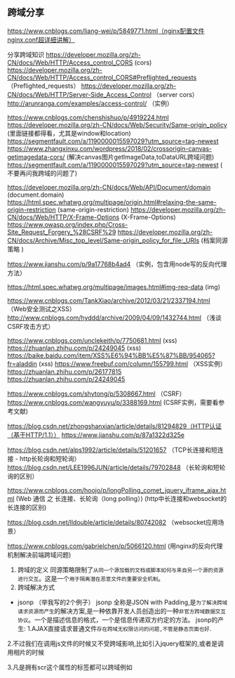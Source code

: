 ## 跨域分享
https://www.cnblogs.com/liang-wei/p/5849771.html（nginx配置文件nginx.conf超详细讲解）

分享跨域知识
https://developer.mozilla.org/zh-CN/docs/Web/HTTP/Access_control_CORS  (cors)
https://developer.mozilla.org/zh-CN/docs/Web/HTTP/Access_control_CORS#Preflighted_requests （Preflighted_requests）
https://developer.mozilla.org/zh-CN/docs/Web/HTTP/Server-Side_Access_Control （server cors）
http://arunranga.com/examples/access-control/ （实例）

https://www.cnblogs.com/chenshishuo/p/4919224.html
https://developer.mozilla.org/zh-CN/docs/Web/Security/Same-origin_policy (里面链接都得看，尤其是window和location)
https://segmentfault.com/a/1190000015597029?utm_source=tag-newest
https://www.zhangxinxu.com/wordpress/2018/02/crossorigin-canvas-getimagedata-cors/  (解决canvas图片getImageData,toDataURL跨域问题)
https://segmentfault.com/a/1190000015597029?utm_source=tag-newest (
不要再问我跨域的问题了)

https://developer.mozilla.org/zh-CN/docs/Web/API/Document/domain  (document.domain)
https://html.spec.whatwg.org/multipage/origin.html#relaxing-the-same-origin-restriction (same-origin-restriction)
https://developer.mozilla.org/zh-CN/docs/Web/HTTP/X-Frame-Options  (X-Frame-Options)
https://www.owasp.org/index.php/Cross-Site_Request_Forgery_%28CSRF%29
https://developer.mozilla.org/zh-CN/docs/Archive/Misc_top_level/Same-origin_policy_for_file:_URIs  (档案同源策略
)

https://www.jianshu.com/p/9a17768b4ad4 （实例，包含用node写的反向代理方法）

https://html.spec.whatwg.org/multipage/images.html#img-req-data (img)

https://www.cnblogs.com/TankXiao/archive/2012/03/21/2337194.html  （Web安全测试之XSS）
http://www.cnblogs.com/hyddd/archive/2009/04/09/1432744.html （浅谈CSRF攻击方式）

https://www.cnblogs.com/unclekeith/p/7750681.html (xss)
https://zhuanlan.zhihu.com/p/24249045 (xss)
https://baike.baidu.com/item/XSS%E6%94%BB%E5%87%BB/954065?fr=aladdin (xss)
https://www.freebuf.com/column/155799.html （XSS实例）
https://zhuanlan.zhihu.com/p/26177815
https://zhuanlan.zhihu.com/p/24249045

https://www.cnblogs.com/shytong/p/5308667.html （CSRF）
https://www.cnblogs.com/wangyuyu/p/3388169.html (CSRF实例，需要看参考文献)

https://blog.csdn.net/zhongshanxian/article/details/81294829（HTTP认证（基于HTTP/1.1）） https://www.jianshu.com/p/87a1322d325e


https://blog.csdn.net/alps1992/article/details/51201657 （TCP长连接和短连接 - http长轮询和短轮询）
https://blog.csdn.net/LEE1996JUN/article/details/79702848 （长轮询和短轮询的区别）

https://www.cnblogs.com/hoojo/p/longPolling_comet_jquery_iframe_ajax.html (Web 通信 之 长连接、长轮询（long polling）)
(http中长连接和websocket的长连接的区别)

https://blog.csdn.net/lldouble/article/details/80742082 （websocket应用场景）

https://www.cnblogs.com/gabrielchen/p/5066120.html  (用nginx的反向代理机制解决前端跨域问题)
1. 跨域的定义
同源策略限制了`从同一个源加载的文档或脚本如何与来自另一个源的资源进行交互`。这是一个`用于隔离潜在恶意文件的重要安全机制`。
2. 跨域解决方式
- jsonp （举我写的2个例子）
jsonp 全称是JSON with Padding,是`为了解决跨域请求资源而产生`的解决方案,是一种依靠开发人员创造出的一种`非官方跨域数据交互协议`。一个是描述信息的格式，一个是信息传递双方约定的方法。
jsonp的产生:
1.AJAX直接请求普通文件`存在跨域无权限访问的问题,不管是静态页面也好`.

2.不过我们在调用js文件的时候又不受跨域影响,比如引入jquery框架的,或者是调用相片的时候

3.凡是拥有scr这个属性的标签都可以跨域例如<script><img><iframe>

4.如果想通过纯web端跨域访问数据只有一种可能,那就是`把远程服务器上的数据装进js格式的文件里`.

5.而json又是一个轻量级的数据格式,还被js原生支持

6.为了便于客户端使用数据，逐渐形成了一种非正式传输协议，人们把它称作JSONP，该协议的一个要点就是`允许用户传递一个callback 参数给服务端`，

jsonp形式的ajax请求:并且通过get请求的方式传入参数,注意:跨域请求是只能是get请求不能使用post请求。

- script
- 基于jquery
- 通过iframe来跨子域
基于iframe实现的跨域要求两个域具有aa.xx.com,bb.xx.com 这种特点，

父页面调用子页面的函数。

也就是`两个页面必须属于一个基础域（例如都是xxx.com)`，`使用同一协议和同一端口`，这样在`两个页面中同时添加document.domain`，就可以实现父页面调用子页面的函数

修改document.domain的方法`只适用于不同子域的框架(父类与子类)间的交互`。

3. 跨域实例
4. 源码分析（jquery跨域源码分析，这个需要深究）
5. 小程序跨域情况？
同一域名,不同文件夹
同一域名,同一文件夹
不同域名,文件路径相同
同一域名,不同端口
同一域名,不同协议　


HTTP1.1通过使用Connection:keep-alive进行长连接，HTTP 1.1默认进行持久连接。在一次 TCP 连接中可以完成多个 HTTP 请求，但是对每个请求仍然要单独发 header，Keep-Alive不会永久保持连接，它有一个保持时间，可以在不同的服务器软件（如Apache）中设定这个时间。这种长连接是一种“伪链接”
websocket的长连接，是一个真的全双工。长连接第一次tcp链路建立之后，后续数据可以双方都进行发送，不需要发送请求头。
 
keep-alive双方并没有建立正真的连接会话，服务端可以在任何一次请求完成后关闭。WebSocket 它本身就规定了是正真的、双工的长连接，两边都必须要维持住连接的状态。

基于HTTP的`长连接,是一种通过长轮询方式实现"服务器推"的技术`,它弥补了HTTP简单的请求应答模式的不足,极大地增强了程序的实时性和交互性。（我的理解：长轮询必须要依赖于长连接）

三、什么是长连接、短连接
 
短连接：
连接->传输数据->关闭连接
HTTP是无状态的，浏览器和服务器每进行一次HTTP操作，就建立一次连接，但任务结束就中断连接。
也可以这样说：短连接是指SOCKET连接后发送后接收完数据后马上断开连接。
 
长连接、
连接->传输数据->保持连接 -> 传输数据-> 。。。 ->关闭连接。
长连接指建立SOCKET连接后不管是否使用都保持连接，但安全性较差。


长连接：能够保持一段时间持久连接。
短连接：流程就是：建立连接->发送数据->断开连接。一次发送之后立即断开连接。短连接不用一直占用服务器资源，可以让服务器空出资源来解决其他的连接。


**长连接**

客户端不停的向服务器发送请求以获取最新的数据信息。减少了每次建立连接和断开连接的开销。所以现在大部分都是长连接，例如一个页面有很多文件，JS文件，CSS文件等等，不能每次都要建立一次连接，所以长连接是比较好的解决办法。

长连接不会长时间保持的，如果长时间没有响应，超时会自动断开的。但是如果都保持连接，那么服务器会爆掉，所以TCP连接数量是有限制的。HTTP1.1默认是长连接，也就是默认Connection的值就是keep-alive

**短连接**

`数据传送过程中，只在需要发送数据时，才去建立一个连接，数据发送完成后，则断开此连接，即每次连接只完成一项业务的发送`。


`轮询：向服务器发送请求，服务器返回请求结果。不断的操作，就叫轮询`

http 长轮询：
http `长轮询是服务器收到请求后如果有数据, 立刻响应请求; 如果没有数据就会 hold 一段时间,这段时间内如果有数据立刻响应请求; 如果时间到了还没有数据, 则响应 http 请求;浏览器受到 http 响应后立在发送一个同样http 请求查询是否有数据;`
前端发送请求给后端，后台接收到请求来返回，但是中间有一点不一样不是瞬间返回。也就是看是否后台的数据有更新，假如后台数据还没有更新，可以把请求暂时挂起来，这样就不会造成频繁请求堵塞服务器了。

http 长轮询的局限:

浏览器端对统一服务器同时 http 连接有最大限制, 最好同一用户只存在一个长轮询;
服务器端没有数据 hold 住连接时会造成浪费, 容易产生服务器瓶颈;

短轮询：
http端轮询是服务器收到请求`不管是否有数据都直接响应 http 请求`; `浏览器受到 http 响应隔一段时间再发送同样的http 请求查询是否有数据`;
向服务器发送请求，服务器返回请求结果。`不断的操作`，就叫轮询。

注意事项
TCP的keep alive是检查当前的tcp连接是否还是活着的，而HTTP的keep-alive是设置让当前的tcp连接可以保持活着的状态。

当TCP连接一段时间没有进行数据通信的时候，一方会发出一个心跳包keep alive包来检测当前连接是否有效，继续监控。这个间隔时间是可以设置的。

长连接看网上的说法是在页面里嵌入一个隐蔵iframe，将这个隐蔵iframe的src属性设为对一个长连接的请求，服务器端就能源源不断地往客户端输入数据。其实我也没看懂，毕竟没有真的实现过。

长短轮询的理想实现都应当基于长连接。偶然在一篇文章中发现了字眼“HTTP是一种应用层的网络协议”，突然想起，`长连接是存在于网络层`的一种连接状态。

短连接

所谓短连接,及连接`只保持在数据传输过程，请求发起，连接建立，数据返回，连接关闭`。它适用于一些实时数据请求，配合轮询来进行新旧数据的更替。

长连接
长连接便是在连接发起后，在请求关闭连接前客户端与服务端都保持连接，实质是保持这个通信管道，之后便可以对其进行复用。
它适用于涉及消息推送，请求频繁的场景（直播，流媒体）。连接建立后，在该连接下的所有请求都可以重用这个长连接管道，避免了频繁了连接请求，提升了效率。

`轮询，即是在一个循环周期内不断发起请求来得到数据的机制。`
`所谓的支持长连接，其实是基于'Keep-Alive'请求头所约定，从而向下进行长连接发起的一种机制。该长连接依然是基于TCP的。`

## 适用场景
短轮询：比如电商网站，每个物品的库存，是要不断更新的，就会在前段不断的发起请求，保证数据同步。
    缺点：请求中有大半是无用，浪费带宽和服务器资源。
    实例：适于小型应用。

长轮询：
服务器收到请求后如果有数据，立刻响应请求；如果没有数据 就会 停留 一段时间，这段时间内，如果服务器请求的数据到达（如查询数据库或数据的逻辑处理完成），就会立刻响应；如果这段时间过后，还没有数据到达，则以空数据的形式响应http请求；若浏览器收到的数据为空，会再次发送同样的http请求到server；客户端处理完响应信息后再向服务器发送新的请求。

优点：在无消息的情况下不会频繁的请求。
缺点：服务器hold连接会消耗资源。

实例：WebQQ、Hi网页版、Facebook IM。

## 自己的疑问：
ajax请求是长轮询吗？


## 分享获益
1. 可以当成常识来了解，技不压身
2. 通过分享有个初级认识，说不定跨岗位工作，以后看代码很容易
3. 抓包可以看下面的请求头和响应头
4. 有些单位有XSS测试

大家好，首先在正式分享之前，感谢大家抽出宝贵的时间来听我的分享，我大概花半个小时讲完，不占用大家太多时间，我把自己有限的关于跨域的知识整理出来在此抛砖引玉，我会尽量给大家讲清楚，如果遇到我讲错或者没讲明白的地方，希望大家多多指正。
好，我今天主要分享的是跨域知识，我命名为跨域述，本打算叫算术的术，但显得范围太大不是大牛还是此述吧，虽然此述非彼术，那也算个小术吧。嘿嘿（笑一个）
我主要从这下面4个方面来讲解

### CSRF
https://www.jianshu.com/p/94fd1a5d5413 （实例）

https://blog.csdn.net/stpeace/article/details/53512283 （实例）

1. CSRF攻击是`源于WEB的隐式身份验证机制`！WEB的身份验证机制虽然可以保证一个请求是来自于某个用户的浏览器，但却无法保证该请求是用户批准发送的！XSS容易盗取cookie。

增加伪随机数，XSS 是实现 CSRF 的途径之一。伪造某一个用户的身份给其好友发送垃圾信息，这些垃圾信息的超链接可能带有木马程序或者一些欺骗信息（比如借钱之类的）
referer是请求来源。用户操作限制，比如验证码、再次输入密码。（在举例验证码的时候，可以说等这种用户操作限制）。使用验证码，服务器端验证过得`记得销毁`。token验证机制，比如请求数据字段中添加一个token，响应请求时`校验其有效性`;

伪造用户身份向好友发送垃圾信息；引导用户去点击链接或者图片，这样会触发请求事件（我的理解是有人特意加入一段代码）
img没有跨域，可以在img的src中写上请求网址，如果获取到cookie就产生安全问题。
获取cookie信息，如果是没有同源策略限制，攻击者会刻意发起请求，这样后台误以为是安全请求，返回需要数据，容易产生安全问题。

讲这块：首先说CSRF是什么（跨域请求伪造）？再讲原理（cookie）？再总结CSRF攻击是是源于WEB的隐式身份验证机制？然后讲有这几个攻击方式，分别解释这几种攻击方式，导致攻击后果？然后讲有几种防御方式

https://www.aliyun.com/jiaocheng/1006189.html?spm=5176.100033.2.7.780150a7b2zsfx

CSRF通过XSS途径来实现，CSRF 和 XSS 根本是两个不同维度上的分类。看起来有点相似,它们都是属于跨站攻击——不攻击服务器端而攻击正常访问网站的用户,但前面说了,它们的攻击类型是不同维度上的分类。
我们知道,绝大多数网站是通过 cookie 等方式辨识用户身份(包括使用服务器端 Session 的网站,因为 Session ID 也是大多保存在 cookie 里面的),再予以授权的。所以要伪造用户的正常操作,最好的方法是通过 XSS 或链接欺骗等途径,让用户在本机(即拥有身份 cookie 的浏览器端)发起用户所不知道的请求。


严格意义上来说,CSRF 不能分类为注入攻击,因为 CSRF 的实现途径远远不止 XSS 注入这一条。通过 XSS 来实现 CSRF 易如反掌,但对于设计不佳的网站,一条正常的链接都能造成 CSRF

CSRF攻击的主要目的是让用户在不知情的情况下攻击自己已登录的一个系统，类似于钓鱼。
CSRF攻击的主要目的是让用户在不知情的情况下攻击自己已登录的一个系统，借用用户的身份去执行用户的操作，类似于钓鱼

### XSS
不对服务器端造成任何伤害，注入一段代码。
https://blog.csdn.net/wy_97/article/details/77413317 （关键）
跨站脚本攻击是通过在网页中加入恶意代码，当访问者浏览网页时恶意代码会被执行或者通过给管理员发信息的方式诱使管理员浏览，从而获得管理员权限，控制整个网站。攻击者利用跨站请求伪造能够轻松地强迫用户的浏览器发出非故意的HTTP请求，如诈骗性的电汇请求、修改口令和下载非法的内容等请求。

盗用 cookie ，获取敏感信息：这个注入document.cookie代码

攻击后果:
运行预期之外的脚本可能是一个关不掉的窗口
盗用 cookie ，获取敏感信息（注入document.cookie）
利用iframe、frame、XMLHttpRequest等方式，以用户身份执行一些加好友、发私信等操作。

基于反射的XSS攻击，主要`依靠站点服务端返回脚本`，`在客户端触发执行从而发起Web攻击`。（可以冒充发送url到邮件中）在URL中嵌入恶意脚本（如果url中的值会影响页面渲染，比如url中的值直接影响dom的输出，或者生成js文件，这样会引起页面弹出内容或者获取cookie信息，然后发送到攻击者的站点）。（Web客户端使用服务端脚本生成页面并为用户提供数据）———— 经过服务器，但是不经过数据库。
XSS反射型攻击，恶意代码并没有保存在目标网站，`通过引诱用户点击一个链接到目标网站的恶意链接来实施攻击的`。
`我说：`基于反射的XSS攻击，主要是依赖站点服务器返回脚本生成页面并为用户提供数据，它是在URL中嵌入恶意脚本，如果url中的值会影响页面渲染，比如url中的值直接影响dom的输出，或者生成js文件，这样会引起页面弹出内容或者获取cookie信息，然后发送到攻击者的站点———— 经过服务器，但是不经过数据库

**特征**
- 恶意脚本附加到 url 中。只有点击此链接才会引起攻击
- 不具备持久性，即只要不通过这个特定 url 访问，就不会有问题


基于DOM或本地的XSS攻击（漏洞存在于页面中客户端脚本自身）
比如获取本地域名的cookie信息
类型A，本地利用漏洞，这种漏洞存在于页面中客户端脚本自身。其攻击过程如下所示：
Alice给Bob发送一个恶意构造了Web的URL。
Bob点击并查看了这个URL。
恶意页面中的JavaScript打开一个具有漏洞的HTML页面并将其安装在Bob电脑上。
具有漏洞的HTML页面包含了在Bob电脑本地域执行的JavaScript。
Alice的恶意脚本可以在Bob的电脑上执行Bob所持有的权限下的命令。

不需要服务器解析响应的直接参与，触发XSS`靠的是浏览器端的DOM解析`。

`我说：`基于DOM攻击也是通过URL中嵌入恶意脚本，但是它会影响dom的输出，比如它输入的值正好js脚本中对dom有影响，这个时候就产生了攻击。所以尽量影响dom中值不受url影响———— 不经过服务器，也不经过数据库

```
<script>
  document.getElementById("a").innerHTML="yyyyyy";
</script>
```
如果yyyyyy内容是请求过来的参数，那么攻击者就可以通过构造请求的参数完成DOM XSS攻击。
触发点击input

https://blog.csdn.net/cavalier_anyue/article/details/51069044

基于存储的XSS攻击，是通过发表带有恶意跨域脚本的帖子/文章，从而把恶意脚本存储在服务器，每个访问该帖子/文章的人就会触发执行。
**特征**
- 如果具备持久性（例如数据会存储到服务器上），只要访问这个页面就会触发漏洞代码执行，则认为是存储性 XSS

`我说：`基于存储的XSS攻击，是通过发表带有恶意跨域脚本的帖子/文章，从而把恶意脚本存储在服务器，每个访问该帖子/文章的人就会触发执行———— 经过服务器，也经过数据库

**特征**
对所有用户提交内容进行可靠的输入验证或者过滤；
确认接收的的内容被妥善的规范化，仅包含最小的、安全的Tag(没有javascript)，去掉任何对远程内容的引用(尤其是样式表和javascript)，使用HTTP only的cookie。
1.在输入点过滤敏感关键字
2.innerHTML=encodeHTML([输出])
知道了HTML和JavaScript自动解码的差异，如果防御没有区分这样的场景，就会出现问题 （可以不说）
HTML进行实体转码过滤，特殊字符需要编码过滤。
标签属性事件黑名单。
特殊字符HTML实体转码。



讲这块逻辑：首先说XSS是什么（跨站脚本攻击），讲特点（XSS不对服务器端造成任何伤害，注入一段代码。）？然后讲有这几个攻击方式，分别解释这几种攻击方式，导致攻击后果？然后讲有几种防御方式

http://www.91ri.org/7330.html

黑客攻防技术宝典。

https://www.cnblogs.com/phpstudy2015-6/p/6767032.html#_label7 （解析很详细）

比如：
当输入获取document.cookie脚本时或者弹出窗口或者死循环逻辑或者发恶意邮件，就会触发这些问题。其他只是攻击手段不一样，但是效果同样有这些种。
**原因解析**
主要原因：过于信任客户端提交的数据！
解决办法：不信任任何客户端提交的数据，只要是客户端提交的数据就应该先进行相应的过滤处理然后方可进行下一步的操作。
进一步分析细节：
　　客户端提交的数据本来就是应用所需要的，但是恶意攻击者利用网站对客户端提交数据的信任，在数据中插入一些符号以及javascript代码，那么这些数据将会成为应用代码中的一部分了。那么攻击者就可以肆无忌惮地展开攻击啦。

### jsonp
https://blog.csdn.net/jian_xi/article/details/66472870

1.防止callback参数意外截断js代码,特殊字符单引号双引号,换行符存在风险.
2.防止callback参数恶意添加script标签,造成xss漏洞
3.防止跨域请求滥用,阻止非法站点恶意调用
先原理再应用场景
应用场景：用js进行封装的数据


